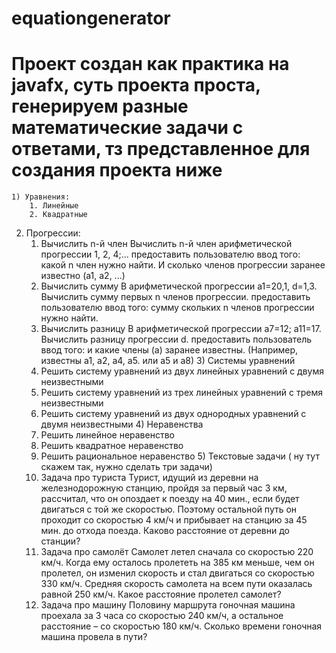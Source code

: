 # equationgenerator
# Проект создан как практика на javafx, суть проекта проста, генерируем разные математические задачи с ответами, тз представленное для создания проекта ниже

 	1) Уравнения:
		1. Линейные
		2. Квадратные
  2) Прогрессии:
		1. Вычислить n-й член
Вычислить n-й член арифметической прогрессии 1, 2, 4;...
предоставить пользователю ввод того: какой n член нужно найти. И сколько членов прогрессии заранее известно (а1, а2, ...)
		2. Вычислить сумму
В арифметической прогрессии a1=20,1, d=1,3. Вычислить сумму первых n членов прогрессии.
предоставить пользователю ввод того: сумму скольких n членов прогрессии нужно найти. 
		3. Вычислить разницу
В арифметической прогрессии а7=12; a11=17. Вычислить разницу прогрессии d.
предоставить пользователь ввод того: и какие члены (a) заранее известны. (Например, известны а1, а2, а4, а5. или а5 и а8)
	3) Системы уравнений
		1. Решить систему уравнений из двух линейных уравнений с двумя неизвестными
		2. Решить систему уравнений из трех линейных уравнений с тремя неизвестными
		3. Решить систему уравнений из двух однородных уравнений с двумя неизвестными
	4) Неравенства
		1. Решить линейное неравенство
		2. Решить квадратное неравенство
		3. Решить рациональное неравенство
	5) Текстовые задачи ( ну тут скажем так, нужно сделать три задачи)
		1. Задача про туриста
Турист, идущий из деревни на железнодорожную станцию, пройдя за первый час 3 км, рассчитал, что он опоздает к поезду на 40 мин., если будет двигаться с той же скоростью. Поэтому остальной путь он проходит со скоростью 4 км/ч и прибывает на станцию за 45 мин. до отхода поезда. Каково расстояние от деревни до станции?
		2. Задача про самолёт
Самолет летел сначала со скоростью 220 км/ч. Когда ему осталось пролететь на 385 км меньше, чем он пролетел, он изменил скорость и стал двигаться со скоростью 330 км/ч. Средняя скорость самолета на всем пути оказалась равной 250 км/ч. Какое расстояние пролетел самолет?
		3. Задача про машину
Половину маршрута гоночная машина проехала за 3 часа со скоростью 240 км/ч, а остальное расстояние – со скоростью 180 км/ч. Сколько времени гоночная машина провела в пути?

